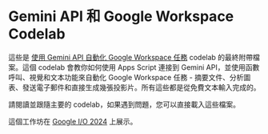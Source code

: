 # Gemini API 和 Google Workspace Codelab

這些是 [使用 Gemini API 自動化 Google Workspace 任務](https://codelabs.developers.google.com/codelabs/gemini-workspace) codelab 的最終附帶檔案。這個 codelab 會教你如何使用 Apps Script 連接到 Gemini API，並使用函數呼叫、視覺和文本功能來自動化 Google Workspace 任務 - 摘要文件、分析圖表、發送電子郵件和直接生成幾張投影片。所有這些都是從免費文本輸入完成的。

請閱讀並跟隨主要的 codelab，如果遇到問題，您可以直接載入這些檔案。

這個工作坊在 [Google I/O 2024](https://io.google/2024/) 上展示。
